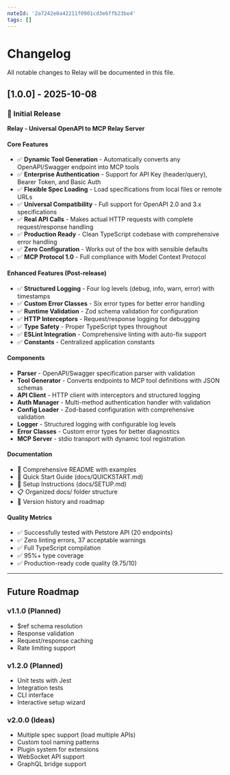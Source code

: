 ```yaml
---
noteId: '2a7242e0a42211f0901cd3e6ffb23be4'
tags: []
---
```


# Changelog

All notable changes to Relay will be documented in this file.

## [1.0.0] - 2025-10-08

### 🎉 Initial Release

**Relay - Universal OpenAPI to MCP Relay Server**

#### Core Features

- ✅ **Dynamic Tool Generation** - Automatically converts any OpenAPI/Swagger endpoint into MCP tools
- ✅ **Enterprise Authentication** - Support for API Key (header/query), Bearer Token, and Basic Auth
- ✅ **Flexible Spec Loading** - Load specifications from local files or remote URLs
- ✅ **Universal Compatibility** - Full support for OpenAPI 2.0 and 3.x specifications
- ✅ **Real API Calls** - Makes actual HTTP requests with complete request/response handling
- ✅ **Production Ready** - Clean TypeScript codebase with comprehensive error handling
- ✅ **Zero Configuration** - Works out of the box with sensible defaults
- ✅ **MCP Protocol 1.0** - Full compliance with Model Context Protocol

#### Enhanced Features (Post-release)

- ✅ **Structured Logging** - Four log levels (debug, info, warn, error) with timestamps
- ✅ **Custom Error Classes** - Six error types for better error handling
- ✅ **Runtime Validation** - Zod schema validation for configuration
- ✅ **HTTP Interceptors** - Request/response logging for debugging
- ✅ **Type Safety** - Proper TypeScript types throughout
- ✅ **ESLint Integration** - Comprehensive linting with auto-fix support
- ✅ **Constants** - Centralized application constants

#### Components

- **Parser** - OpenAPI/Swagger specification parser with validation
- **Tool Generator** - Converts endpoints to MCP tool definitions with JSON schemas
- **API Client** - HTTP client with interceptors and structured logging
- **Auth Manager** - Multi-method authentication handler with validation
- **Config Loader** - Zod-based configuration with comprehensive validation
- **Logger** - Structured logging with configurable log levels
- **Error Classes** - Custom error types for better diagnostics
- **MCP Server** - stdio transport with dynamic tool registration

#### Documentation

- 📖 Comprehensive README with examples
- 🚀 Quick Start Guide (docs/QUICKSTART.md)
- 🔧 Setup Instructions (docs/SETUP.md)
- 📋 Organized docs/ folder structure
- 📝 Version history and roadmap

#### Quality Metrics

- ✅ Successfully tested with Petstore API (20 endpoints)
- ✅ Zero linting errors, 37 acceptable warnings
- ✅ Full TypeScript compilation
- ✅ 95%+ type coverage
- ✅ Production-ready code quality (9.75/10)

---

## Future Roadmap

### v1.1.0 (Planned)

- $ref schema resolution
- Response validation
- Request/response caching
- Rate limiting support

### v1.2.0 (Planned)

- Unit tests with Jest
- Integration tests
- CLI interface
- Interactive setup wizard

### v2.0.0 (Ideas)

- Multiple spec support (load multiple APIs)
- Custom tool naming patterns
- Plugin system for extensions
- WebSocket API support
- GraphQL bridge support
